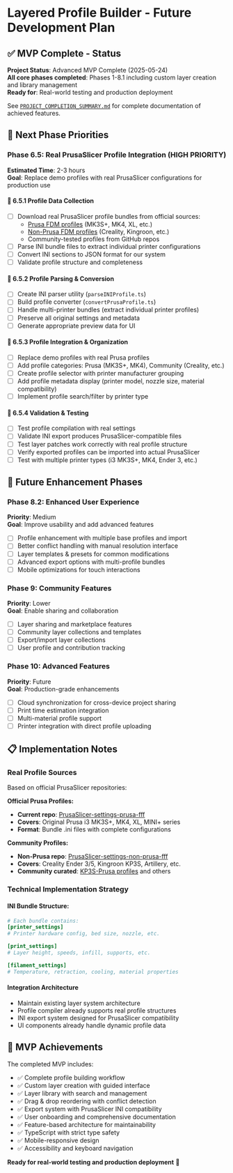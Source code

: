 # Layered Profile Builder - Future Development Plan

## ✅ MVP Complete - Status

**Project Status**: Advanced MVP Complete (2025-05-24)  
**All core phases completed**: Phases 1-8.1 including custom layer creation and library management  
**Ready for**: Real-world testing and production deployment

See [`PROJECT_COMPLETION_SUMMARY.md`](PROJECT_COMPLETION_SUMMARY.md) for complete documentation of achieved features.

## 🎯 Next Phase Priorities

### Phase 6.5: Real PrusaSlicer Profile Integration (HIGH PRIORITY)
**Estimated Time**: 2-3 hours  
**Goal**: Replace demo profiles with real PrusaSlicer configurations for production use

#### 🔲 6.5.1 Profile Data Collection
- [ ] Download real PrusaSlicer profile bundles from official sources:
  - [Prusa FDM profiles](https://github.com/prusa3d/PrusaSlicer-settings-prusa-fff) (MK3S+, MK4, XL, etc.)
  - [Non-Prusa FDM profiles](https://github.com/prusa3d/PrusaSlicer-settings-non-prusa-fff) (Creality, Kingroon, etc.)
  - Community-tested profiles from GitHub repos
- [ ] Parse INI bundle files to extract individual printer configurations
- [ ] Convert INI sections to JSON format for our system
- [ ] Validate profile structure and completeness

#### 🔲 6.5.2 Profile Parsing & Conversion
- [ ] Create INI parser utility (`parseINIProfile.ts`)
- [ ] Build profile converter (`convertPrusaProfile.ts`) 
- [ ] Handle multi-printer bundles (extract individual printer profiles)
- [ ] Preserve all original settings and metadata
- [ ] Generate appropriate preview data for UI

#### 🔲 6.5.3 Profile Integration & Organization
- [ ] Replace demo profiles with real Prusa profiles
- [ ] Add profile categories: Prusa (MK3S+, MK4), Community (Creality, etc.)
- [ ] Create profile selector with printer manufacturer grouping
- [ ] Add profile metadata display (printer model, nozzle size, material compatibility)
- [ ] Implement profile search/filter by printer type

#### 🔲 6.5.4 Validation & Testing
- [ ] Test profile compilation with real settings
- [ ] Validate INI export produces PrusaSlicer-compatible files
- [ ] Test layer patches work correctly with real profile structure
- [ ] Verify exported profiles can be imported into actual PrusaSlicer
- [ ] Test with multiple printer types (i3 MK3S+, MK4, Ender 3, etc.)

## 🔮 Future Enhancement Phases

### Phase 8.2: Enhanced User Experience
**Priority**: Medium  
**Goal**: Improve usability and add advanced features

- [ ] Profile enhancement with multiple base profiles and import
- [ ] Better conflict handling with manual resolution interface
- [ ] Layer templates & presets for common modifications
- [ ] Advanced export options with multi-profile bundles
- [ ] Mobile optimizations for touch interactions

### Phase 9: Community Features
**Priority**: Lower  
**Goal**: Enable sharing and collaboration

- [ ] Layer sharing and marketplace features
- [ ] Community layer collections and templates
- [ ] Export/import layer collections
- [ ] User profile and contribution tracking

### Phase 10: Advanced Features
**Priority**: Future  
**Goal**: Production-grade enhancements

- [ ] Cloud synchronization for cross-device project sharing
- [ ] Print time estimation integration
- [ ] Multi-material profile support
- [ ] Printer integration with direct profile uploading

## 📋 Implementation Notes

### Real Profile Sources
Based on official PrusaSlicer repositories:

**Official Prusa Profiles:**
- **Current repo**: [PrusaSlicer-settings-prusa-fff](https://github.com/prusa3d/PrusaSlicer-settings-prusa-fff)
- **Covers**: Original Prusa i3 MK3S+, MK4, XL, MINI+ series
- **Format**: Bundle .ini files with complete configurations

**Community Profiles:**
- **Non-Prusa repo**: [PrusaSlicer-settings-non-prusa-fff](https://github.com/prusa3d/PrusaSlicer-settings-non-prusa-fff)  
- **Covers**: Creality Ender 3/5, Kingroon KP3S, Artillery, etc.
- **Community curated**: [KP3S-Prusa profiles](https://github.com/RyanT95/KP3S-Prusa) and others

### Technical Implementation Strategy

#### INI Bundle Structure:
```ini
# Each bundle contains:
[printer_settings]
# Printer hardware config, bed size, nozzle, etc.

[print_settings] 
# Layer height, speeds, infill, supports, etc.

[filament_settings]
# Temperature, retraction, cooling, material properties
```

#### Integration Architecture
- Maintain existing layer system architecture
- Profile compiler already supports real profile structures
- INI export system designed for PrusaSlicer compatibility
- UI components already handle dynamic profile data

## 🎉 MVP Achievements

The completed MVP includes:
- ✅ Complete profile building workflow
- ✅ Custom layer creation with guided interface
- ✅ Layer library with search and management
- ✅ Drag & drop reordering with conflict detection
- ✅ Export system with PrusaSlicer INI compatibility
- ✅ User onboarding and comprehensive documentation
- ✅ Feature-based architecture for maintainability
- ✅ TypeScript with strict type safety
- ✅ Mobile-responsive design
- ✅ Accessibility and keyboard navigation

**Ready for real-world testing and production deployment** 🚀 